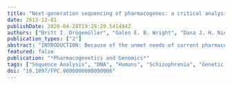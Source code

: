 ```yaml
---
title: "Next-generation sequencing of pharmacogenes: a critical analysis focusing on schizophrenia treatment"
date: 2013-12-01
publishDate: 2020-04-28T19:29:29.541484Z
authors: ["Britt I. Drögemöller", "Galen E. B. Wright", "Dana J. H. Niehaus", "Robin Emsley", "Louise Warnich"]
publication_types: ["2"]
abstract: "INTRODUCTION: Because of the unmet needs of current pharmacotherapy for schizophrenia, antipsychotic pharmacogenetic research is of utmost importance. However, to date, few clinically applicable antipsychotic pharmacogenomic alleles have been identified. Nonetheless, next-generation sequencing technologies are expected to aid in the identification of clinically significant variants for this complex phenotype. The aim of this study was therefore to critically examine the ability of next-generation sequencing technologies to reliably detect variation present in pharmacogenes. MATERIALS AND METHODS: Candidate antipsychotic pharmacogenes and very important pharmacogenes were identified from the literature and the Pharmacogenomics Knowledgebase. Thereafter, the percentage sequence similarity observed between these genes and their corresponding pseudogenes and paralogues, as well as the percentage low-complexity sequence and GC content of each gene, was calculated. These sequence attributes were subsequently compared with the 'inaccessible' regions of these genes as described by the 1000 Genomes Project. RESULTS: It was found that the percentage 'inaccessible genome' correlated well with GC content (P=9.96×10), low-complexity sequence (P=0.0002) and the presence of pseudogenes/paralogues (P=8.02×10). In addition, it was found that many of the pharmacogenes were not ideally suited to next-generation sequencing because of these genomic complexities. These included the CYP and HLA genes, both of which are of importance to many fields of pharmacogenetics. CONCLUSION: Current short read sequencing technologies are unable to comprehensively capture the variation in all pharmacogenes. Therefore, until high-throughput sequencing technologies advance further, it may be necessary to combine next-generation sequencing with other genotyping strategies."
featured: false
publication: "*Pharmacogenetics and Genomics*"
tags: ["Sequence Analysis", "DNA", "Humans", "Schizophrenia", "Genetic Variation", "Genome", "Human", "Antipsychotic Agents", "Pharmacogenetics", "Computational Biology", "Databases", "Bibliographic", "Databases", "Genetic", "High-Throughput Nucleotide Sequencing", "Pseudogenes"]
doi: "10.1097/FPC.0000000000000006"
---
```


